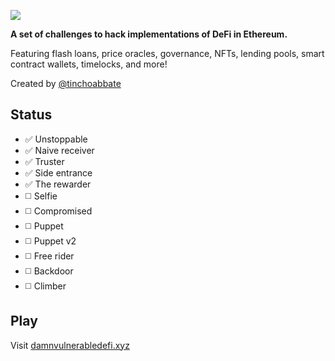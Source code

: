 ![](cover.png)

**A set of challenges to hack implementations of DeFi in Ethereum.**

Featuring flash loans, price oracles, governance, NFTs, lending pools, smart contract wallets, timelocks, and more!

Created by [@tinchoabbate](https://twitter.com/tinchoabbate)

## **Status**

- :white_check_mark: Unstoppable
- :white_check_mark: Naive receiver
- :white_check_mark: Truster
- :white_check_mark: Side entrance
- :white_check_mark: The rewarder
- :white_medium_square: Selfie
- :white_medium_square: Compromised
- :white_medium_square: Puppet
- :white_medium_square: Puppet v2
- :white_medium_square: Free rider
- :white_medium_square: Backdoor
- :white_medium_square: Climber

## Play

Visit [damnvulnerabledefi.xyz](https://damnvulnerabledefi.xyz)
